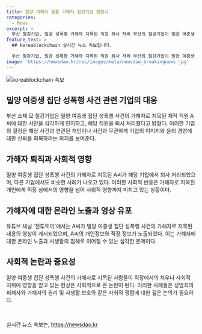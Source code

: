 ```yaml
---
title: 밀양 피해자 원흉 가해자 철강기업 잘렸다
categories:
  - News
excerpt: >
  부산 철강기업, 밀양 성폭행 가해자 지목된 직원 퇴사 처리 부산의 철강기업이 밀양 여중생 성폭행 가해자로 지목된 직원을 퇴사 처리했다. 해당 기업은 논란을 매우 심각하게 받아들인다며 윤리 경영을 약속했다. 최근에는 다른 기업에서도 성폭행 사건과 관련된 직원들이 퇴사하거나 해고되는 사례가 나오고 있다. 2004년 발생한 밀양 여중생 성폭행 사건은 여전히 사회적 이슈로 남아 있으며, 해당 사건과 관련된 가해자들이 직장에서 제명되고 있는 상황이다.
feature_text: >
  ## koreablockchain 실시간 뉴스 속보입니다.

  부산 철강기업, 밀양 성폭행 가해자 지목된 직원 퇴사 처리 부산의 철강기업이 밀양 여중생 성폭행 가해자로 지목된 직원을 퇴사 처리했다. 해당 기업은 논란을 매우 심각하게 받아들인다며 윤리 경영을 약속했다. 최근에는 다른 기업에서도 성폭행 사건과 관련된 직원들이 퇴사하거나 해고되는 사례가 나오고 있다. 2004년 발생한 밀양 여중생 성폭행 사건은 여전히 사회적 이슈로 남아 있으며, 해당 사건과 관련된 가해자들이 직장에서 제명되고 있는 상황이다.
image: 'https://newsdao.kr/res/images/meta/newsdao_breakingnews.jpg'
---
```


<p><img src="https://newsdao.kr/res/images/meta/newsdao_breakingnews.jpg" alt="koreablockchain 속보" /></p>

<h2 data-ke-size="size26">밀양 여중생 집단 성폭행 사건 관련 기업의 대응</h2>

<p>부산 소재 모 철강기업은 밀양 여중생 집단 성폭행 사건의 가해자로 지목된 재직 직원 A씨에 대한 사안을 심각하게 인지하고, 해당 직원을 퇴사 처리했다고 밝혔다. 이러한 기업의 결정은 해당 사건과 연관된 개인이나 사건과 무관하게 기업의 이미지와 윤리 경영에 대한 신뢰를 회복하려는 의지를 보여준다.</p>

<h2 data-ke-size="size26">가해자 퇴직과 사회적 영향</h2>

<p>밀양 여중생 집단 성폭행 사건의 가해자로 지목된 A씨가 해당 기업에서 퇴사 처리되었으며, 다른 기업에서도 비슷한 사례가 나오고 있다. 이러한 사회적 반응은 가해자로 지목된 개인에게 직장 상에서의 영향을 넘어 사회적 영향까지 미치고 있는 상황이다.</p>

<h2 data-ke-size="size26">가해자에 대한 온라인 노출과 영상 유포</h2>

<p>유튜브 채널 '전투토끼'에서는 A씨가 밀양 여중생 집단 성폭행 사건의 가해자로 지목된 내용의 영상이 게시되었으며, A씨의 개인정보와 직장 정보가 노출되었다. 이는 가해자에 대한 온라인 노출과 사생활의 침해로 이어질 수 있는 심각한 문제이다.</p>

<h2 data-ke-size="size26">사회적 논란과 중요성</h2>

<p>밀양 여중생 집단 성폭행 사건의 가해자로 지목된 사람들이 직장에서의 처우나 사회적 지위에 영향을 받고 있는 현상은 사회적으로 큰 논란이 된다. 이러한 사례들은 성범죄의 피해자와 가해자의 권리 및 사생활 보호와 같은 사회적 쟁점에 대한 깊은 논의가 필요하다.</p>

<p data-ke-size="size16">&nbsp;</p>
실시간 뉴스 속보는, <a href="https://newsdao.kr" rel="dofollow">https://newsdao.kr</a>


